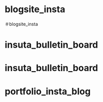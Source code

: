 # blogsite_insta
＃blogsite_insta
# insuta_bulletin_board
# insuta_bulletin_board
# portfolio_insta_blog
